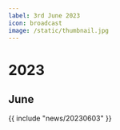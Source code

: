 ```yaml
---
label: 3rd June 2023
icon: broadcast
image: /static/thumbnail.jpg
---
```


# 2023
## June

{{ include "news/20230603" }}